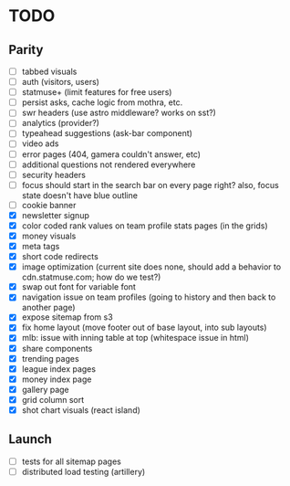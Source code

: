 # TODO

## Parity

- [ ] tabbed visuals
- [ ] auth (visitors, users)
- [ ] statmuse+ (limit features for free users)
- [ ] persist asks, cache logic from mothra, etc.
- [ ] swr headers (use astro middleware? works on sst?)
- [ ] analytics (provider?)
- [ ] typeahead suggestions (ask-bar component)
- [ ] video ads
- [ ] error pages (404, gamera couldn't answer, etc)
- [ ] additional questions not rendered everywhere
- [ ] security headers
- [ ] focus should start in the search bar on every page right? also, focus state doesn't have blue outline
- [ ] cookie banner
- [x] newsletter signup
- [x] color coded rank values on team profile stats pages (in the grids)
- [x] money visuals
- [x] meta tags
- [x] short code redirects
- [x] image optimization (current site does none, should add a behavior to cdn.statmuse.com; how do we test?)
- [x] swap out font for variable font
- [x] navigation issue on team profiles (going to history and then back to another page)
- [x] expose sitemap from s3
- [x] fix home layout (move footer out of base layout, into sub layouts)
- [x] mlb: issue with inning table at top (whitespace issue in html)
- [x] share components
- [x] trending pages
- [x] league index pages
- [x] money index page
- [x] gallery page
- [x] grid column sort
- [x] shot chart visuals (react island)

## Launch

- [ ] tests for all sitemap pages
- [ ] distributed load testing (artillery)
